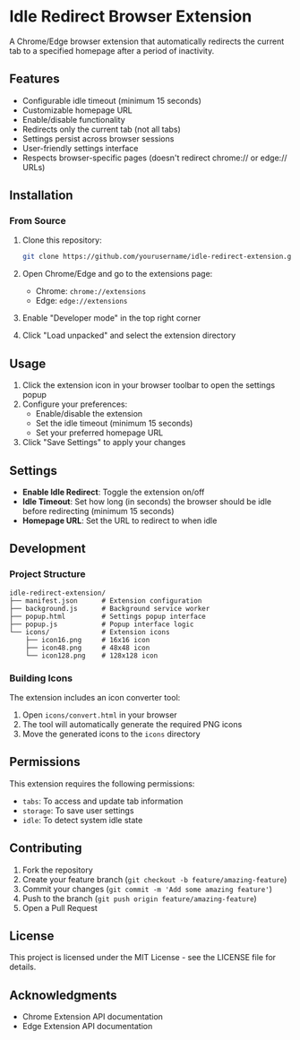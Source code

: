 # Idle Redirect Browser Extension

A Chrome/Edge browser extension that automatically redirects the current tab to a specified homepage after a period of inactivity.

## Features

- Configurable idle timeout (minimum 15 seconds)
- Customizable homepage URL
- Enable/disable functionality
- Redirects only the current tab (not all tabs)
- Settings persist across browser sessions
- User-friendly settings interface
- Respects browser-specific pages (doesn't redirect chrome:// or edge:// URLs)

## Installation

### From Source

1. Clone this repository:
   ```bash
   git clone https://github.com/yourusername/idle-redirect-extension.git
   ```

2. Open Chrome/Edge and go to the extensions page:
   - Chrome: `chrome://extensions`
   - Edge: `edge://extensions`

3. Enable "Developer mode" in the top right corner

4. Click "Load unpacked" and select the extension directory

## Usage

1. Click the extension icon in your browser toolbar to open the settings popup
2. Configure your preferences:
   - Enable/disable the extension
   - Set the idle timeout (minimum 15 seconds)
   - Set your preferred homepage URL
3. Click "Save Settings" to apply your changes

## Settings

- **Enable Idle Redirect**: Toggle the extension on/off
- **Idle Timeout**: Set how long (in seconds) the browser should be idle before redirecting (minimum 15 seconds)
- **Homepage URL**: Set the URL to redirect to when idle

## Development

### Project Structure

```
idle-redirect-extension/
├── manifest.json      # Extension configuration
├── background.js      # Background service worker
├── popup.html         # Settings popup interface
├── popup.js           # Popup interface logic
└── icons/             # Extension icons
    ├── icon16.png     # 16x16 icon
    ├── icon48.png     # 48x48 icon
    └── icon128.png    # 128x128 icon
```

### Building Icons

The extension includes an icon converter tool:
1. Open `icons/convert.html` in your browser
2. The tool will automatically generate the required PNG icons
3. Move the generated icons to the `icons` directory

## Permissions

This extension requires the following permissions:
- `tabs`: To access and update tab information
- `storage`: To save user settings
- `idle`: To detect system idle state

## Contributing

1. Fork the repository
2. Create your feature branch (`git checkout -b feature/amazing-feature`)
3. Commit your changes (`git commit -m 'Add some amazing feature'`)
4. Push to the branch (`git push origin feature/amazing-feature`)
5. Open a Pull Request

## License

This project is licensed under the MIT License - see the LICENSE file for details.

## Acknowledgments

- Chrome Extension API documentation
- Edge Extension API documentation
